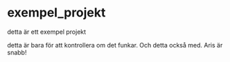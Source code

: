 # exempel_projekt

detta är ett exempel projekt 


detta är bara för att kontrollera om det funkar.
Och detta också med.
Aris är snabb!